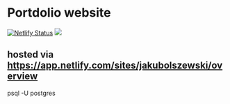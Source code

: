 # Portdolio website

[![Netlify Status](https://api.netlify.com/api/v1/badges/4ebbb75d-40e3-4308-b583-9597d075a88e/deploy-status)](https://app.netlify.com/sites/jakubolszewski/deploys)
<img src="https://img.shields.io/badge/React-20232A?style=for-the-badge&logo=react&logoColor=61DAFB" />

## hosted via https://app.netlify.com/sites/jakubolszewski/overview

psql -U postgres
